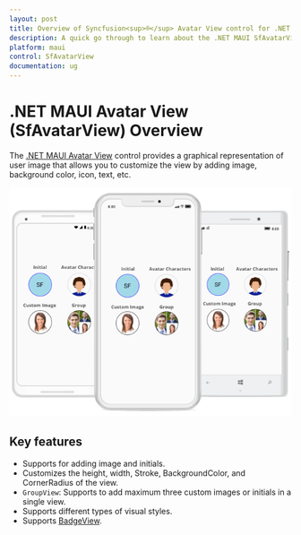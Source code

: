 ```yaml
---
layout: post
title: Overview of Syncfusion<sup>®</sup> Avatar View control for .NET MAUI
description: A quick go through to learn about the .NET MAUI SfAvatarView control and the key features available in it. 
platform: maui
control: SfAvatarView
documentation: ug
---
```


# .NET MAUI Avatar View (SfAvatarView) Overview

The [.NET MAUI Avatar View](https://help.syncfusion.com/cr/maui/Syncfusion.Maui.Core.SfAvatarView.html?tabs=tabid-1) control provides a graphical representation of user image that allows you to customize the view by adding image, background color, icon, text, etc.

![.NET MAUI SfAvatarview overview.](Overview_Images/overview.png)

## Key features

* Supports for adding image and initials.
* Customizes the height, width, Stroke, BackgroundColor, and CornerRadius of the view.
* `GroupView`: Supports to add maximum three custom images or initials in a single view.
* Supports different types of visual styles. 
* Supports [BadgeView](https://help.syncfusion.com/cr/maui/Syncfusion.Maui.Core.SfBadgeView.html).
